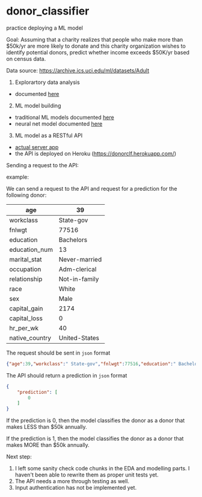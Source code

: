 # donor_classifier
practice deploying a ML model

Goal: Assuming that a charity realizes that people who make more than $50k/yr are more likely to donate and this charity organization wishes to identify potential donors, predict whether income exceeds $50K/yr based on census data. 

Data source: https://archive.ics.uci.edu/ml/datasets/Adult



1. Explorartory data analysis
- documented [here](https://github.com/peter0083/donor_classifier/blob/master/doc/EDA.md)

2. ML model building
- traditional ML models documented [here](https://github.com/peter0083/donor_classifier/blob/master/src/modeling/ml_model.ipynb)
- neural net model documented [here](https://github.com/peter0083/donor_classifier/blob/master/src/modeling/neural_net.ipynb)

3. ML model as a RESTful API
- [actual server app](https://github.com/peter0083/donor_classifier/blob/master/app_web.py)
- the API is deployed on Heroku (https://donorclf.herokuapp.com/)

Sending a request to the API:

example:

We can send a request to the API and request for a prediction for the following donor:

| age            | 39            |
|----------------|---------------|
| workclass      | State-gov     |
| fnlwgt         | 77516         |
| education      | Bachelors     |
| education_num  | 13            |
| marital_stat   | Never-married |
| occupation     | Adm-clerical  |
| relationship   | Not-in-family |
| race           | White         |
| sex            | Male          |
| capital_gain   | 2174          |
| capital_loss   | 0             |
| hr_per_wk      | 40            |
| native_country | United-States |

The request should be sent in `json` format

```json
{"age":39,"workclass":" State-gov","fnlwgt":77516,"education":" Bachelors","education_num":13,"marital_stat":" Never-married","occupation":" Adm-clerical","relationship":" Not-in-family","race":" White","sex":" Male","capital_gain":2174,"capital_loss":0,"hr_per_wk":40,"native_country":" United-States"}
```

The API should return a prediction in `json` format

```json
{
    "prediction": [
        0
    ]
}
```

If the prediction is 0, then the model classifies the donor as a donor that makes LESS than $50k annually.

If the prediction is 1, then the model classifies the donor as a donor that makes MORE than $50k annually.

Next step:
1. I left some sanity check code chunks in the EDA and modelling parts. I haven't been able to rewrite them as proper unit tests yet.
2. The API needs a more through testing as well. 
3. Input authentication has not be implemented yet.
